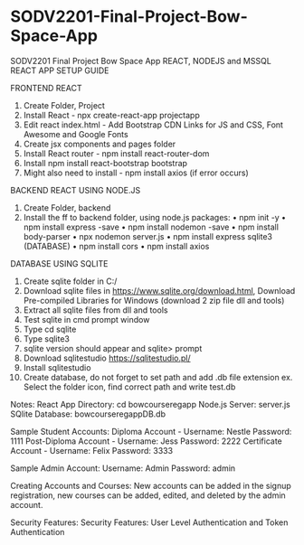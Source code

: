 # SODV2201-Final-Project-Bow-Space-App
SODV2201 Final Project Bow Space App REACT, NODEJS and MSSQL 
REACT APP SETUP GUIDE
 
FRONTEND REACT
1. Create Folder, Project
2. Install React - npx create-react-app projectapp
3. Edit react index.html - Add Bootstrap CDN Links for JS and CSS, Font Awesome and Google Fonts
4. Create jsx components and pages folder
5. Install React router - npm install react-router-dom
6. Install npm install react-bootstrap bootstrap
7. Might also need to install - npm install axios (if error occurs)

BACKEND REACT USING NODE.JS
1. Create Folder, backend
2. Install the ff to backend folder, using node.js packages:
• npm init -y
• npm install express -save
• npm install nodemon -save
• npm install body-parser
• npx nodemon server.js
• npm install express sqlite3 (DATABASE)
• npm install cors
• npm install axios

DATABASE USING SQLITE
1. Create sqlite folder in C:/
2. Download sqlite files in https://www.sqlite.org/download.html, Download Pre-compiled Libraries for Windows (download 2 zip file dll and tools)
3. Extract all sqlite files from dll and tools
4. Test sqlite in cmd prompt window
5. Type cd sqlite
6. Type sqlite3
7. sqlite version should appear and sqlite> prompt
8. Download sqlitestudio https://sqlitestudio.pl/
9. Install sqlitestudio
10. Create database, do not forget to set path and add .db file extension ex. Select the folder icon, find correct path and write test.db

Notes:
React App Directory: cd bowcourseregapp
Node.js Server: server.js
SQlite Database: bowcourseregappDB.db

Sample Student Accounts: 
Diploma Account - Username: Nestle Password: 1111
Post-Diploma Account - Username: Jess Password: 2222
Certificate Account - Username: Felix Password: 3333

Sample Admin Account:
Username: Admin Password: admin


Creating Accounts and Courses:
New accounts can be added in the signup registration, new courses can be added, edited, and deleted by the admin account. 

Security Features:
Security Features: User Level Authentication and Token Authentication
